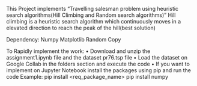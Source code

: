 This Project implements “Travelling salesman problem using heuristic search algorithms(Hill Climbing and Random search algorithms)”
Hill climbing is a heuristic search algorithm which continuously moves in a elevated direction to reach the peak of the hill(best solution)

Dependency:
Numpy
Matplotlib
Random
Copy

To Rapidly implement the work:
	•	Download and unzip the assignment1.ipynb file and the dataset pr76.tsp file
	•	Load the dataset on Google Collab in the folders section and execute the code
	•	If you want to implement on Jupyter Notebook install the packages using pip and run the code
Example: pip install <req_package_name>  pip install numpy

